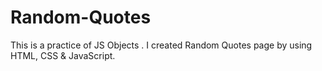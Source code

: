 # Random-Quotes
This is a practice of JS Objects . I created Random Quotes page by using HTML, CSS &amp; JavaScript.
